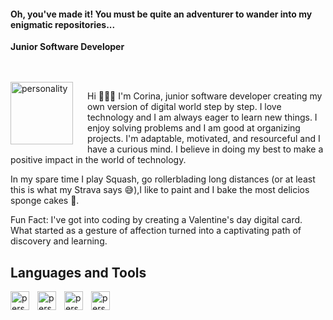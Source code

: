 #### Oh, you've made it! You must be quite an adventurer to wander into my enigmatic repositories...

**Junior Software Developer**

<br/>
<br/>

<img align="left" width="100px" alt="personality" style="padding-right:20px" src="https://s3.amazonaws.com/shecodesio-production/uploads/files/000/090/370/original/pngegg.png?1689621386"/>

Hi 🙋🏻‍♀️ I'm Corina, junior software developer creating my own version of digital world step by step. I love technology and I am always eager to learn new things. I enjoy solving problems and I am good at organizing projects. I'm adaptable, motivated, and resourceful and I have a curious mind. I believe in doing my best to make a positive impact in the world of technology.

In my spare time I play Squash, go rollerblading long distances (or at least this is what my Strava says 😅),I like to paint and I bake the most delicios sponge cakes 🥰.

Fun Fact: I've got into coding by creating a Valentine's day digital card. What started as a gesture of affection turned into a captivating path of discovery and learning.

## Languages and Tools

<img align="left" width="30px" alt="personality" style="padding-right:10px" src="https://media.licdn.com/dms/image/C4E0BAQEHRfnOLgpl7g/company-logo_200_200/0/1519881942035?e=1697673600&v=beta&t=u35u2XVCnmhu0Br_3YwJordmUpu7MnFT6teuqEtVZ6w"/>

<img align="left" width="30px" alt="personality" style="padding-right:10px" src="https://s3.amazonaws.com/shecodesio-production/uploads/files/000/090/367/original/Daco_5348556.png?1689620638"/>

<img align="left" width="30px" alt="personality" style="padding-right:10px" src="https://s3.amazonaws.com/shecodesio-production/uploads/files/000/090/366/original/Daco_4672818.png?1689620631"/>

<img align="left" width="30px" alt="personality" style="padding-right:10px" src="https://media.licdn.com/dms/image/C560BAQGy6HfZ0i7mlA/company-logo_200_200/0/1628861565317?e=1697673600&v=beta&t=T_4M3AZu4BDtNztOcfHRVqOl9ihPh0ye-PAZ40KXboo"/>

<!--
**ecorina/ecorina** is a ✨ _special_ ✨ repository because its `README.md` (this file) appears on your GitHub profile.

Here are some ideas to get you started:

- 🔭 I’m currently working on
- 🌱 I’m currently learning
- 👯 I’m looking to collaborate on ...
- 🤔 I’m looking for help with ...
- 💬 Ask me about ...
- 📫 How to reach me: e_corina@hotmail.com
- ⚡ Fun fact:
-->

